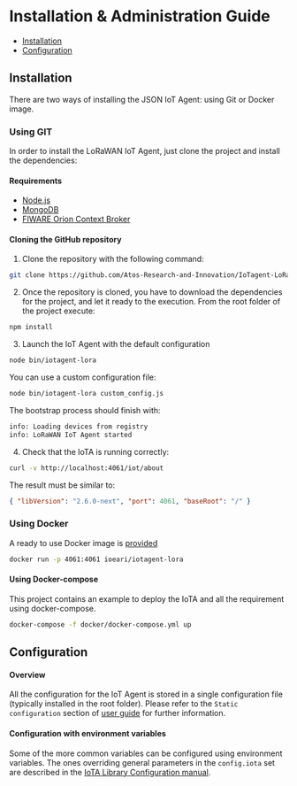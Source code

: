 # Installation & Administration Guide

-   [Installation](#installation)
-   [Configuration](#configuration)

## Installation

There are two ways of installing the JSON IoT Agent: using Git or Docker image.

### Using GIT

In order to install the LoRaWAN IoT Agent, just clone the project and install the dependencies:

#### Requirements

-   [Node.js](https://nodejs.org/en/)
-   [MongoDB](https://docs.mongodb.com/manual/installation/)
-   [FIWARE Orion Context Broker](https://github.com/telefonicaid/fiware-orion)

#### Cloning the GitHub repository

1.  Clone the repository with the following command:

```bash
git clone https://github.com/Atos-Research-and-Innovation/IoTagent-LoRaWAN.git
```

2.  Once the repository is cloned, you have to download the dependencies for the project, and let it ready to the
    execution. From the root folder of the project execute:

```bash
npm install
```

3.  Launch the IoT Agent with the default configuration

```bash
node bin/iotagent-lora
```

You can use a custom configuration file:

```bash
node bin/iotagent-lora custom_config.js
```

The bootstrap process should finish with:

```bash
info: Loading devices from registry
info: LoRaWAN IoT Agent started
```

4.  Check that the IoTA is running correctly:

```bash
curl -v http://localhost:4061/iot/about
```

The result must be similar to:

```json
{ "libVersion": "2.6.0-next", "port": 4061, "baseRoot": "/" }
```

### Using Docker

A ready to use Docker image is [provided](https://hub.docker.com/r/ioeari/iotagent-lora/)

```bash
docker run -p 4061:4061 ioeari/iotagent-lora
```

#### Using Docker-compose

This project contains an example to deploy the IoTA and all the requirement using docker-compose.

```bash
docker-compose -f docker/docker-compose.yml up
```

## Configuration

#### Overview

All the configuration for the IoT Agent is stored in a single configuration file (typically installed in the root
folder). Please refer to the `Static configuration` section of [user guide](users_manual.md) for further information.

#### Configuration with environment variables

Some of the more common variables can be configured using environment variables. The ones overriding general parameters
in the `config.iota` set are described in the
[IoTA Library Configuration manual](https://github.com/telefonicaid/iotagent-node-lib#configuration).
